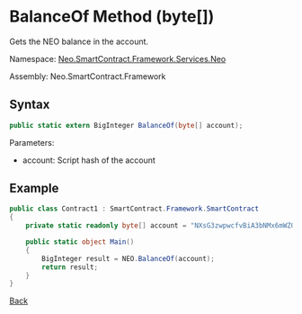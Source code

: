# BalanceOf Method (byte[])

Gets the NEO balance in the account.

Namespace: [Neo.SmartContract.Framework.Services.Neo](../../neo.md)

Assembly: Neo.SmartContract.Framework

## Syntax

```c#
public static extern BigInteger BalanceOf(byte[] account);
```

Parameters:

- account: Script hash of the account

## Example

```c#
public class Contract1 : SmartContract.Framework.SmartContract
{
    private static readonly byte[] account = "NXsG3zwpwcfvBiA3bNMx6mWZGEro9ZqTqM".ToScriptHash();

    public static object Main()
    {
        BigInteger result = NEO.BalanceOf(account);
        return result;
    }
}
```

[Back](../Neo.md)